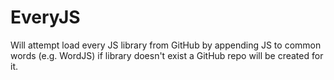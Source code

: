 EveryJS
=======

Will attempt load every JS library from GitHub by appending JS to common words (e.g. WordJS) if library doesn't exist a GitHub repo will be created for it.

